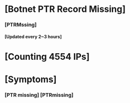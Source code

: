 # [Botnet PTR Record Missing]
### [PTRMssing]
#### [Updated every 2~3 hours]

# [Counting 4554 IPs]

# [Symptoms] 
###   [PTR missing] [PTRmissing]
